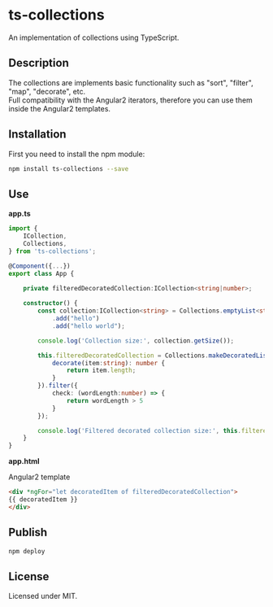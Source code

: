 # ts-collections

An implementation of collections using TypeScript.

## Description

The collections are implements basic functionality such as "sort", "filter", "map", "decorate", etc.  
Full compatibility with the Angular2 iterators, therefore you can use them inside the Angular2 templates.

## Installation

First you need to install the npm module:
```sh
npm install ts-collections --save
```

## Use

**app.ts**
```typescript
import {
    ICollection,
    Collections,
} from 'ts-collections';

@Component({...})
export class App {
    
    private filteredDecoratedCollection:ICollection<string|number>;

    constructor() {
        const collection:ICollection<string> = Collections.emptyList<string>()
            .add("hello")
            .add("hello world");

        console.log('Collection size:', collection.getSize());                                                  // Collection size: 2

        this.filteredDecoratedCollection = Collections.makeDecoratedList<string, number>(collection, {
            decorate(item:string): number {
                return item.length;
            }
        }).filter({
            check: (wordLength:number) => {
                return wordLength > 5
            }
        });

        console.log('Filtered decorated collection size:', this.filteredDecoratedCollection.getSize());      // Filtered decorated collection size: 1
    }
}
```

**app.html**

Angular2 template
```html
<div *ngFor="let decoratedItem of filteredDecoratedCollection">
{{ decoratedItem }}
</div>
```

## Publish

```sh
npm deploy
```

## License

Licensed under MIT.